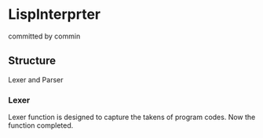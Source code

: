 # LispInterprter
committed by commin
## Structure

Lexer and Parser

### Lexer

Lexer function is designed to capture the takens of program codes.
Now the function completed.